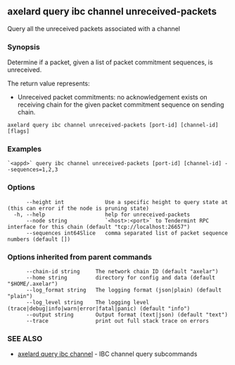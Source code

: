 ## axelard query ibc channel unreceived-packets

Query all the unreceived packets associated with a channel

### Synopsis

Determine if a packet, given a list of packet commitment sequences, is unreceived.

The return value represents:

- Unreceived packet commitments: no acknowledgement exists on receiving chain for the given packet commitment sequence on sending chain.

```
axelard query ibc channel unreceived-packets [port-id] [channel-id] [flags]
```

### Examples

```
`<appd>` query ibc channel unreceived-packets [port-id] [channel-id] --sequences=1,2,3
```

### Options

```
      --height int             Use a specific height to query state at (this can error if the node is pruning state)
  -h, --help                   help for unreceived-packets
      --node string            `<host>:<port>` to Tendermint RPC interface for this chain (default "tcp://localhost:26657")
      --sequences int64Slice   comma separated list of packet sequence numbers (default [])
```

### Options inherited from parent commands

```
      --chain-id string     The network chain ID (default "axelar")
      --home string         directory for config and data (default "$HOME/.axelar")
      --log_format string   The logging format (json|plain) (default "plain")
      --log_level string    The logging level (trace|debug|info|warn|error|fatal|panic) (default "info")
      --output string       Output format (text|json) (default "text")
      --trace               print out full stack trace on errors
```

### SEE ALSO

- [axelard query ibc channel](/cli-docs/v0_29_1/axelard_query_ibc_channel) - IBC channel query subcommands
